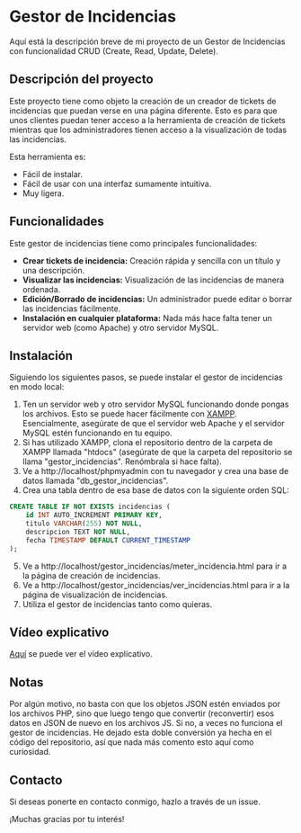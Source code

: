 # Gestor de Incidencias

Aquí está la descripción breve de mi proyecto de un Gestor de Incidencias con funcionalidad CRUD (Create, Read, Update, Delete).

## Descripción del proyecto

Este proyecto tiene como objeto la creación de un creador de tickets de incidencias que puedan verse en una página diferente. Esto es para que unos clientes puedan tener acceso a la herramienta de creación de tickets mientras que los administradores tienen acceso a la visualización de todas las incidencias.

Esta herramienta es:

- Fácil de instalar.
- Fácil de usar con una interfaz sumamente intuitiva.
- Muy ligera.

## Funcionalidades

Este gestor de incidencias tiene como principales funcionalidades:

- **Crear tickets de incidencia:** Creación rápida y sencilla con un título y una descripción.
- **Visualizar las incidencias:** Visualización de las incidencias de manera ordenada.
- **Edición/Borrado de incidencias:** Un administrador puede editar o borrar las incidencias fácilmente.
- **Instalación en cualquier plataforma:** Nada más hace falta tener un servidor web (como Apache) y otro servidor MySQL.

## Instalación

Siguiendo los siguientes pasos, se puede instalar el gestor de incidencias en modo local:

1. Ten un servidor web y otro servidor MySQL funcionando donde pongas los archivos. Esto se puede hacer fácilmente con [XAMPP](https://www.apachefriends.org/es/download.html). Esencialmente, asegúrate de que el servidor web Apache y el servidor MySQL estén funcionando en tu equipo.
2. Si has utilizado XAMPP, clona el repositorio dentro de la carpeta de XAMPP llamada "htdocs" (asegúrate de que la carpeta del repositorio se llama "gestor_incidencias". Renómbrala si hace falta).
3. Ve a http://localhost/phpmyadmin con tu navegador y crea una base de datos llamada "db_gestor_incidencias".
4. Crea una tabla dentro de esa base de datos con la siguiente orden SQL:
```sql
CREATE TABLE IF NOT EXISTS incidencias (
    id INT AUTO_INCREMENT PRIMARY KEY,
    titulo VARCHAR(255) NOT NULL,
    descripcion TEXT NOT NULL,
    fecha TIMESTAMP DEFAULT CURRENT_TIMESTAMP
);
```
5. Ve a http://localhost/gestor_incidencias/meter_incidencia.html para ir a la página de creación de incidencias.
6. Ve a http://localhost/gestor_incidencias/ver_incidencias.html para ir a la página de visualización de incidencias.
7. Utiliza el gestor de incidencias tanto como quieras.

## Vídeo explicativo

[Aquí](https://youtu.be/3i_NznCheSU) se puede ver el vídeo explicativo.

## Notas

Por algún motivo, no basta con que los objetos JSON estén enviados por los archivos PHP, sino que luego tengo que convertir (reconvertir) esos datos en JSON de nuevo en los archivos JS. Si no, a veces no funciona el gestor de incidencias. He dejado esta doble conversión ya hecha en el código del repositorio, así que nada más comento esto aquí como curiosidad.

## Contacto

Si deseas ponerte en contacto conmigo, hazlo a través de un issue.

¡Muchas gracias por tu interés!
